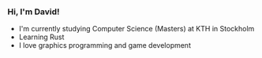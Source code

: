 ### Hi, I'm David!

- I'm currently studying Computer Science (Masters) at KTH in Stockholm
- Learning Rust 
- I love graphics programming and game development

<!---
davidasberg/davidasberg is a ✨ special ✨ repository because its `README.md` (this file) appears on your GitHub profile.
You can click the Preview link to take a look at your changes.
--->
